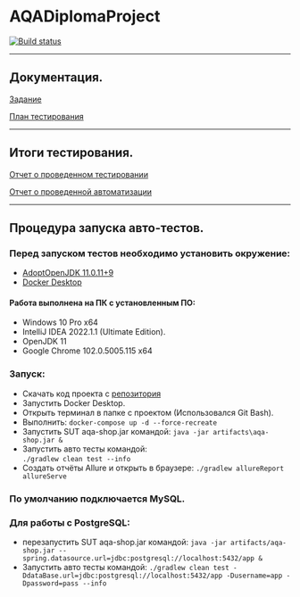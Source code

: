 
# AQADiplomaProject
[![Build status](https://ci.appveyor.com/api/projects/status/lj5rmw5slet0jy2q?svg=true)](https://ci.appveyor.com/project/DenDro163/aqadiplomaproject)
___
## Документация.

[Задание](https://github.com/netology-code/qa-diploma)

[План тестирования](https://github.com/DenDro163/AQADiplomaProject/blob/master/docs/Plan.md)
___
## Итоги тестирования.
[Отчет о проведенном тестировании](https://github.com/DenDro163/AQADiplomaProject/blob/master/docs/Report.md)

[Отчет о проведенной автоматизации](https://github.com/DenDro163/AQADiplomaProject/blob/master/docs/Summery.md)
___
## Процедура запуска авто-тестов.

### Перед запуском тестов необходимо установить окружение:

* [AdoptOpenJDK 11.0.11+9](https://adoptopenjdk.net/index.html)
* [Docker Desktop](https://www.docker.com/products/docker-desktop)

#### Работа выполнена на ПК с установленным ПО:
* Windows 10 Pro x64
* IntelliJ IDEA 2022.1.1 (Ultimate Edition).
* OpenJDK 11
* Google Chrome 102.0.5005.115 x64

### Запуск:

* Скачать код проекта с [репозитория](https://github.com/DenDro163/AQADiplomaProject.git)
* Запустить Docker Desktop.
* Открыть терминал в папке с проектом (Использовался Git Bash). 
* Выполнить: 
  `docker-compose up -d --force-recreate`
* Запустить SUT aqa-shop.jar командой:
  `java -jar artifacts\aqa-shop.jar &`
* Запустить авто тесты командой:  
  `./gradlew clean test --info`
* Создать отчёты Allure и открыть в браузере:
  `./gradlew allureReport allureServe`

### По умолчанию подключается MySQL.
### Для работы с PostgreSQL:
* перезапустить SUT aqa-shop.jar командой: 
  `java -jar artifacts/aqa-shop.jar --spring.datasource.url=jdbc:postgresql://localhost:5432/app &`
* Запустить авто тесты командой:
  `./gradlew clean test -DdataBase.url=jdbc:postgresql://localhost:5432/app -Dusername=app -Dpassword=pass --info`
